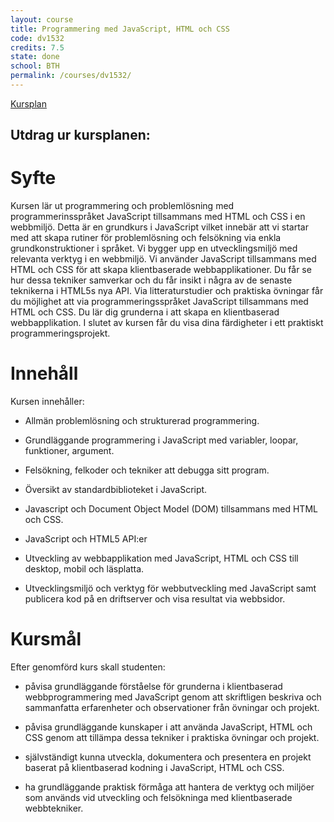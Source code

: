 ```yaml
---
layout: course
title: Programmering med JavaScript, HTML och CSS
code: dv1532
credits: 7.5
state: done
school: BTH
permalink: /courses/dv1532/
---
```


[Kursplan](/files/courseplan/dv1532.pdf)

Utdrag ur kursplanen:
---

Syfte
===
Kursen lär ut programmering och problemlösning
med programmerinsspråket JavaScript tillsammans
med HTML och CSS i en webbmiljö.
Detta är en grundkurs i JavaScript vilket innebär att
vi startar med att skapa rutiner för problemlösning
och felsökning via enkla grundkonstruktioner i
språket. Vi bygger upp en utvecklingsmiljö med
relevanta verktyg i en webbmiljö.
Vi använder JavaScript tillsammans med HTML och
CSS för att skapa klientbaserade webbapplikationer.
Du får se hur dessa tekniker samverkar och du får
insikt i några av de senaste teknikerna i HTML5s
nya API.
Via litteraturstudier och praktiska övningar får du
möjlighet att via programmeringsspråket JavaScript
tillsammans med HTML och CSS. Du lär dig
grunderna i att skapa en klientbaserad
webbapplikation. I slutet av kursen får du visa dina
färdigheter i ett praktiskt programmeringsprojekt.

Innehåll
===
Kursen innehåller:

- Allmän problemlösning och strukturerad
programmering.

- Grundläggande programmering i JavaScript med
variabler, loopar, funktioner, argument.

- Felsökning, felkoder och tekniker att debugga sitt
program.

- Översikt av standardbiblioteket i JavaScript.

- Javascript och Document Object Model (DOM)
tillsammans med HTML och CSS.

- JavaScript och HTML5 API:er

- Utveckling av webbapplikation med JavaScript,
HTML och CSS till desktop, mobil och läsplatta.

- Utvecklingsmiljö och verktyg för webbutveckling
med JavaScript samt publicera kod på en driftserver
och visa resultat via webbsidor.

Kursmål
===
Efter genomförd kurs skall studenten:

- påvisa grundläggande förståelse för grunderna i
klientbaserad webbprogrammering med JavaScript
genom att skriftligen beskriva och sammanfatta
erfarenheter och observationer från övningar och
projekt.

- påvisa grundläggande kunskaper i att använda
JavaScript, HTML och CSS genom att tillämpa dessa
tekniker i praktiska övningar och projekt.

- självständigt kunna utveckla, dokumentera och
presentera en projekt baserat på klientbaserad
kodning i JavaScript, HTML och CSS.

- ha grundläggande praktisk förmåga att hantera de
verktyg och miljöer som används vid utveckling och
felsökninga med klientbaserade webbtekniker.
